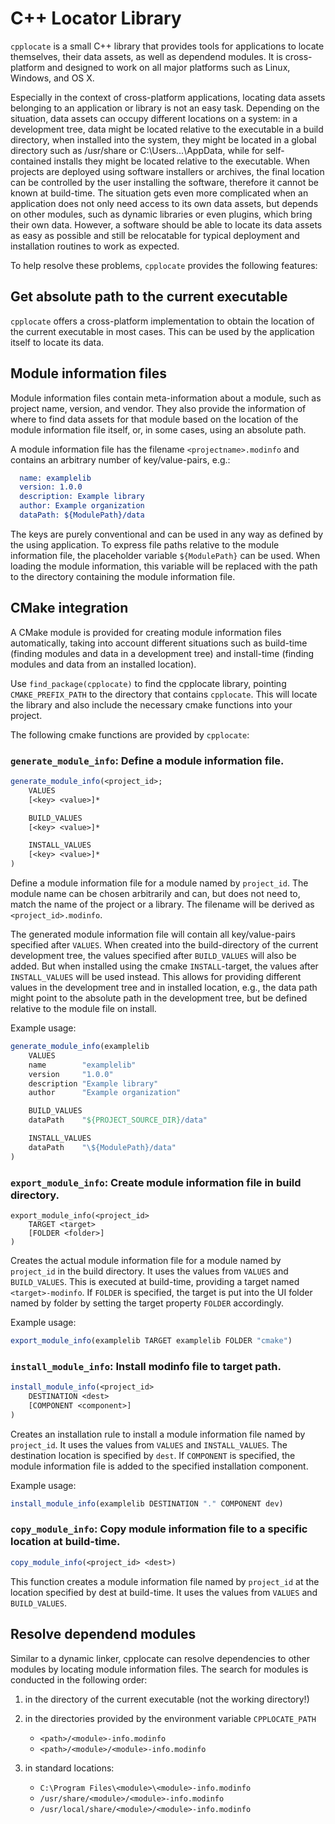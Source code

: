 # C++ Locator Library

```cpplocate``` is a small C++ library that provides tools for applications to locate themselves,
their data assets, as well as dependend modules. It is cross-platform and designed to work
on all major platforms such as Linux, Windows, and OS X.

Especially in the context of cross-platform applications, locating data assets belonging
to an application or library is not an easy task. Depending on the situation, data assets can
occupy different locations on a system: in a development tree, data might be located relative
to the executable in a build directory, when installed into the system, they might be located
in a global directory such as /usr/share or C:\Users\...\AppData, while for self-contained
installs they might be located relative to the executable. When projects are deployed using
software installers or archives, the final location can be controlled by the user installing
the software, therefore it cannot be known at build-time. The situation gets even more complicated
when an application does not only need access to its own data assets, but depends on other modules,
such as dynamic libraries or even plugins, which bring their own data. However, a software should be
able to locate its data assets as easy as possible and still be relocatable for typical deployment
and installation routines to work as expected.

To help resolve these problems, ```cpplocate``` provides the following features:

## Get absolute path to the current executable

```cpplocate``` offers a cross-platform implementation to obtain the location of the current executable
in most cases. This can be used by the application itself to locate its data.

## Module information files

Module information files contain meta-information about a module, such as project name,
version, and vendor. They also provide the information of where to find data assets for
that module based on the location of the module information file itself, or, in some cases,
using an absolute path.

A module information file has the filename ```<projectname>.modinfo``` and contains an arbitrary
number of key/value-pairs, e.g.:

```cmake
  name: examplelib
  version: 1.0.0
  description: Example library
  author: Example organization
  dataPath: ${ModulePath}/data
```

The keys are purely conventional and can be used in any way as defined by the using application.
To express file paths relative to the module information file, the placeholder variable ```${ModulePath}```
can be used. When loading the module information, this variable will be replaced with the path
to the directory containing the module information file.

## CMake integration

A CMake module is provided for creating module information files automatically, taking into account
different situations such as build-time (finding modules and data in a development tree) and
install-time (finding modules and data from an installed location).

Use ```find_package(cpplocate)``` to find the cpplocate library, pointing ```CMAKE_PREFIX_PATH``` to the
directory that contains ```cpplocate```. This will locate the library and also include the necessary
cmake functions into your project.

The following cmake functions are provided by ```cpplocate```:

### ```generate_module_info```: Define a module information file.

```cmake
generate_module_info(<project_id>;
    VALUES
    [<key> <value>]*

    BUILD_VALUES
    [<key> <value>]*

    INSTALL_VALUES
    [<key> <value>]*
)
```

Define a module information file for a module named by ```project_id```. The module name can be chosen
arbitrarily and can, but does not need to, match the name of the project or a library. The
filename will be derived as ```<project_id>.modinfo```.

The generated module information file will contain all key/value-pairs specified after ```VALUES```.
When created into the build-directory of the current development tree, the values specified
after ```BUILD_VALUES``` will also be added. But when installed using the cmake ```INSTALL```-target, the
values after ```INSTALL_VALUES``` will be used instead. This allows for providing different values
in the development tree and in installed location, e.g., the data path might point to the
absolute path in the development tree, but be defined relative to the module file on install.

Example usage:

```cmake
generate_module_info(examplelib
    VALUES
    name        "examplelib"
    version     "1.0.0"
    description "Example library"
    author      "Example organization"

    BUILD_VALUES
    dataPath    "${PROJECT_SOURCE_DIR}/data"

    INSTALL_VALUES
    dataPath    "\${ModulePath}/data"
)
```

### ```export_module_info```: Create module information file in build directory.

```
export_module_info(<project_id>
    TARGET <target>
    [FOLDER <folder>]
)
```

Creates the actual module information file for a module named by ```project_id``` in the build directory.
It uses the values from ```VALUES``` and ```BUILD_VALUES```. This is executed at build-time, providing a target
named ```<target>-modinfo```. If ```FOLDER``` is specified, the target is put into the UI folder named by folder
by setting the target property ```FOLDER``` accordingly.

Example usage:

```cmake
export_module_info(examplelib TARGET examplelib FOLDER "cmake")
```

### ```install_module_info```: Install modinfo file to target path.

```cmake
install_module_info(<project_id>
    DESTINATION <dest>
    [COMPONENT <component>]
)
```

Creates an installation rule to install a module information file named by ```project_id```. It uses
the values from ```VALUES``` and ```INSTALL_VALUES```. The destination location is specified by ```dest```. If
```COMPONENT``` is specified, the module information file is added to the specified installation component.

Example usage:

```cmake
install_module_info(examplelib DESTINATION "." COMPONENT dev)
```

### ```copy_module_info```: Copy module information file to a specific location at build-time.

```cmake
copy_module_info(<project_id> <dest>)
```

This function creates a module information file named by ```project_id``` at the location
specified by dest at build-time. It uses the values from ```VALUES``` and ```BUILD_VALUES```.

## Resolve dependend modules

Similar to a dynamic linker, cpplocate can resolve dependencies to other modules by locating
module information files. The search for modules is conducted in the following order:

1. in the directory of the current executable (not the working directory!)

2. in the directories provided by the environment variable ```CPPLOCATE_PATH```
   - ```<path>/<module>-info.modinfo```
   - ```<path>/<module>/<module>-info.modinfo```

3. in standard locations:
   - ```C:\Program Files\<module>\<module>-info.modinfo```
   - ```/usr/share/<module>/<module>-info.modinfo```
   - ```/usr/local/share/<module>/<module>-info.modinfo```
